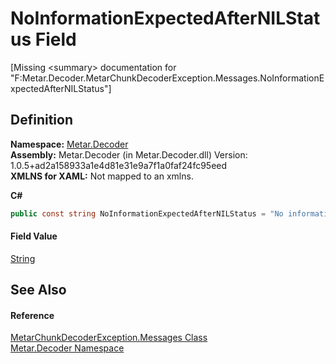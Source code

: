 # NoInformationExpectedAfterNILStatus Field


\[Missing &lt;summary&gt; documentation for "F:Metar.Decoder.MetarChunkDecoderException.Messages.NoInformationExpectedAfterNILStatus"\]



## Definition
**Namespace:** <a href="N_Metar_Decoder.md">Metar.Decoder</a>  
**Assembly:** Metar.Decoder (in Metar.Decoder.dll) Version: 1.0.5+ad2a158933a1e4d81e31e9a7f1a0faf24fc95eed  
**XMLNS for XAML:** Not mapped to an xmlns.

**C#**
``` C#
public const string NoInformationExpectedAfterNILStatus = "No information expected after NIL status"
```



#### Field Value
<a href="https://learn.microsoft.com/dotnet/api/system.string" target="_blank" rel="noopener noreferrer">String</a>

## See Also


#### Reference
<a href="T_Metar_Decoder_MetarChunkDecoderException_Messages.md">MetarChunkDecoderException.Messages Class</a>  
<a href="N_Metar_Decoder.md">Metar.Decoder Namespace</a>  
